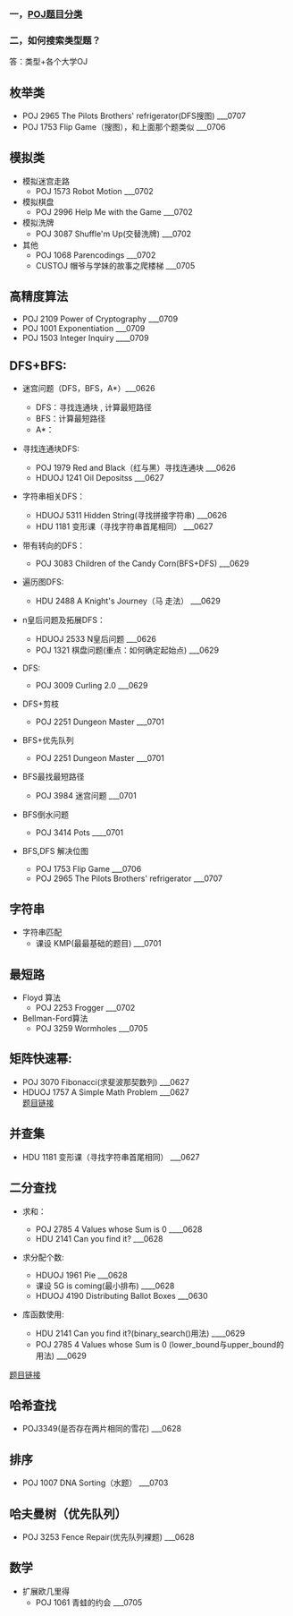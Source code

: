 ### 一，[POJ题目分类](https://blog.csdn.net/lyy289065406/article/details/78702485)
### 二，如何搜索类型题？
答：类型+各个大学OJ

## 枚举类
* POJ 2965 The Pilots Brothers' refrigerator(DFS搜图)  ___0707
* POJ 1753 Flip Game（搜图），和上面那个题类似    ___0706

## 模拟类
* 模拟迷宫走路
  * POJ 1573 Robot Motion    ___0702
* 模拟棋盘
  * POJ 2996 Help Me with the Game   ___0702
* 模拟洗牌
  * POJ 3087 Shuffle'm Up(交替洗牌)   ___0702
* 其他
  * POJ 1068 Parencodings    ___0702
  * CUSTOJ 帽爷与学妹的故事之爬楼梯  ___0705  
## 高精度算法
* POJ 2109 Power of Cryptography    ___0709
* POJ 1001 Exponentiation    ___0709
* POJ 1503 Integer Inquiry    ____0709


## DFS+BFS:
* 迷宫问题（DFS，BFS，A*）___0626
  * DFS：寻找连通块  ,  计算最短路径
  * BFS：计算最短路径
  * A*：
  
* 寻找连通块DFS:
  * POJ 1979 Red and Black（红与黑）寻找连通块     ___0626
  * HDUOJ 1241 Oil Depositss   ___0627
  
* 字符串相关DFS：
  * HDUOJ 5311 Hidden String(寻找拼接字符串)  ___0626
  * HDU 1181 变形课（寻找字符串首尾相同）  ___0627
  
* 带有转向的DFS：
  * POJ 3083 Children of the Candy Corn(BFS+DFS)   ___0629
  
* 遍历图DFS:
  * HDU 2488 A Knight's Journey（马 走法）  ___0629
  
* n皇后问题及拓展DFS：
  * HDUOJ 2533 N皇后问题   ___0626
  * POJ 1321 棋盘问题(重点：如何确定起始点)  ___0629 
  
* DFS:
  * POJ 3009 Curling 2.0   ___0629      
 
* DFS+剪枝
  * POJ 2251 Dungeon Master    ___0701

* BFS+优先队列
  * POJ 2251 Dungeon Master    ___0701
  
* BFS最找最短路径
  * POJ 3984 迷宫问题    ___0701
* BFS倒水问题
  * POJ 3414 Pots     ____0701
* BFS,DFS 解决位图
  * POJ 1753 Flip Game   ___0706
  * POJ 2965 The Pilots Brothers' refrigerator  ___0707

## 字符串
* 字符串匹配
  * 课设 KMP(最最基础的题目)    ___0701

## 最短路
* Floyd 算法
  * POJ 2253 Frogger   ___0702
* Bellman-Ford算法
  * POJ 3259 Wormholes    ___0705
## 矩阵快速幂:
* POJ 3070 Fibonacci(求斐波那契数列)  ___0627
* HDUOJ 1757 A Simple Math Problem   ___0627<br>
[题目链接](https://www.cnblogs.com/gongxijun/tag/%E5%BF%AB%E9%80%9F%E5%B9%82/)



## 并查集
* HDU 1181 变形课（寻找字符串首尾相同）  ___0627



## 二分查找
* 求和：
  * POJ 2785 4 Values whose Sum is 0       ____0628<br>
  * HDU 2141 Can you find it?     ___0628<br>
  
* 求分配个数:
  * HDUOJ 1961 Pie   ___0628<br>
  * 课设 5G is coming(最小排布)     ____0628
  * HDUOJ 4190 Distributing Ballot Boxes   ___0630
  
* 库函数使用:
  * HDU 2141 Can you find it?(binary_search()用法)   ____0629
  * POJ 2785 4 Values whose Sum is 0 (lower_bound与upper_bound的用法)   ___0629

[题目链接](https://blog.csdn.net/u011469138/article/details/78409186)



## 哈希查找
* POJ3349(是否存在两片相同的雪花)     ___0628


## 排序
* POJ 1007 DNA Sorting（水题）     ___0703



## 哈夫曼树（优先队列）
* POJ 3253 Fence Repair(优先队列裸题)   ___0628


## 数学
* 扩展欧几里得
  * POJ 1061 青蛙的约会     ___0705








